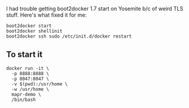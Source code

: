 I had trouble getting boot2docker 1.7 start on Yosemite b/c of weird TLS stuff.  Here's what fixed it for me:

```
boot2docker start
boot2docker shellinit
boot2docker ssh sudo /etc/init.d/docker restart
```


## To start it

```
docker run -it \
  -p 8888:8888 \
  -p 8047:8047 \
  -v $(pwd):/usr/home \
  -w /usr/home \
  mapr-demo \
  /bin/bash
```
